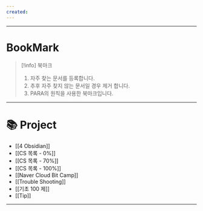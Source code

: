 ```yaml
---
created:
---
```

---
# BookMark

> [!info]
>  북마크
>  
>  1. 자주 찾는 문서를 등록합니다.
>  2. 추후 자주 찾지 않는 문서일 경우 제거 합니다.
>  3. PARA의 원칙을 사용한 북마크입니다.
---

# 📚 Project
- [[4 Obsidian]]
- [[CS 목록 - 0%]]
- [[CS 목록 - 70%]]
- [[CS 목록 - 100%]]
- [[Naver Cloud Bit Camp]]
- [[Trouble Shooting]]
- [[기초 100 제]]
- [[Tip]]
---
